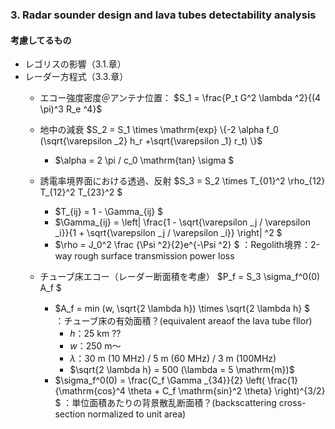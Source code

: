 ### 3. Radar sounder design and lava tubes detectability analysis
#### 考慮してるもの
- レゴリスの影響（3.1.章）
- レーダー方程式（3.3.章）
    - エコー強度密度＠アンテナ位置： 
    $S_1 = \frac{P_t G^2 \lambda ^2}{(4 \pi)^3 R_e ^4}$

    - 地中の減衰
    $S_2 = S_1 \times \mathrm{exp} \{-2 \alpha f_0 (\sqrt{\varepsilon _2} h_r +\sqrt{\varepsilon _1} r_t) \}$
        - $\alpha = 2 \pi / c_0 \mathrm{tan} \sigma $

    - 誘電率境界面における透過、反射
    $S_3 = S_2 \times T_{01}^2 \rho_{12} T_{12}^2 T_{23}^2 $
        - $T_{ij} = 1 - \Gamma_{ij} $
        - $\Gamma_{ij} = \left| \frac{1 - \sqrt{\varepsilon _j / \varepsilon _i}}{1 + \sqrt{\varepsilon _j / \varepsilon _i}} \right| ^2 $
        - $\rho = J_0^2 \frac {\Psi ^2}{2}e^{-\Psi ^2}  $ 
        ：Regolith境界：2-way rough surface transmission power loss

    - チューブ床エコー（レーダー断面積を考慮）
    $P_f = S_3 \sigma_f^0(0) A_f  $
        - $A_f = min (w, \sqrt{2 \lambda h}) \times \sqrt{2 \lambda h} $　
        ：チューブ床の有効面積？(equivalent areaof the lava tube fllor) 
            - $h$：25 km ??
            - $w$：250 m〜
            - $\lambda$：30 m (10 MHz) / 5 m (60 MHz) / 3 m (100MHz)
            - $\sqrt{2 \lambda h} =  500 (\lambda = 5 \mathrm{m})$
        - $\sigma_f^0(0) =  \frac{C_f \Gamma _{34}}{2} \left( \frac{1}{\mathrm{cos}^4 \theta + C_f \mathrm{sin}^2 \theta} \right)^{3/2} $ 
        ：単位面積あたりの背景散乱断面積？(backscattering cross-section normalized to unit area)
